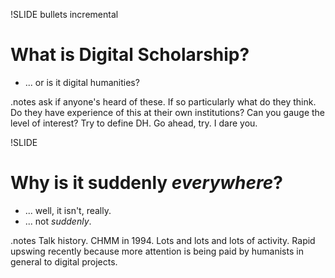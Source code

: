 !SLIDE bullets incremental
# What is Digital Scholarship? #

* ... or is it digital humanities?

.notes ask if anyone's heard of these. If so particularly what do they think. Do they have experience of this at their own institutions? Can you gauge the level of interest? Try to define DH. Go ahead, try. I dare you.

!SLIDE

# Why is it suddenly *everywhere*? #

* ... well, it isn't, really.
* ... not *suddenly*.

.notes Talk history. CHMM in 1994. Lots and lots and lots of activity. Rapid
upswing recently because more attention is being paid by humanists in general
to digital projects.


